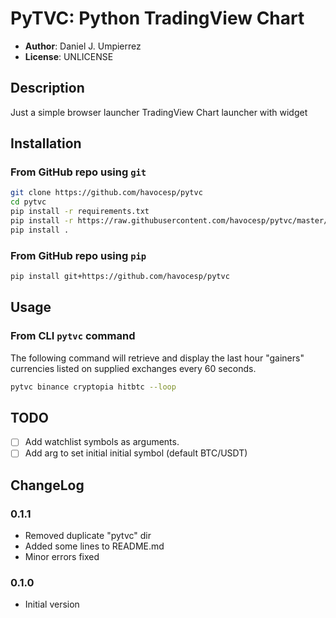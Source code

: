 # PyTVC: Python TradingView Chart

- **Author**: Daniel J. Umpierrez
- **License**: UNLICENSE

## Description

Just a simple browser launcher TradingView Chart launcher  with  widget 

## Installation

### From GitHub repo using `git`

```sh
git clone https://github.com/havocesp/pytvc
cd pytvc
pip install -r requirements.txt
pip install -r https://raw.githubusercontent.com/havocesp/pytvc/master/requirements.txt
pip install .
```

### From GitHub repo using `pip`

```sh
pip install git+https://github.com/havocesp/pytvc
```

## Usage

### From CLI `pytvc` command

The following command will retrieve and display the last hour "gainers" currencies listed on supplied exchanges every 60 seconds. 

```sh
pytvc binance cryptopia hitbtc --loop
```

## TODO

- [ ] Add watchlist symbols as arguments.
- [ ] Add arg to set initial initial symbol (default BTC/USDT)

## ChangeLog

### 0.1.1
- Removed duplicate "pytvc" dir
- Added some lines to README.md
- Minor errors fixed

### 0.1.0

- Initial version
